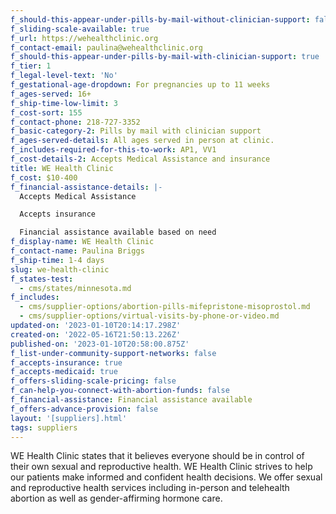 ```yaml
---
f_should-this-appear-under-pills-by-mail-without-clinician-support: false
f_sliding-scale-available: true
f_url: https://wehealthclinic.org
f_contact-email: paulina@wehealthclinic.org
f_should-this-appear-under-pills-by-mail-with-clinician-support: true
f_tier: 1
f_legal-level-text: 'No'
f_gestational-age-dropdown: For pregnancies up to 11 weeks
f_ages-served: 16+
f_ship-time-low-limit: 3
f_cost-sort: 155
f_contact-phone: 218-727-3352
f_basic-category-2: Pills by mail with clinician support
f_ages-served-details: All ages served in person at clinic.
f_includes-required-for-this-to-work: AP1, VV1
f_cost-details-2: Accepts Medical Assistance and insurance
title: WE Health Clinic
f_cost: $10-400
f_financial-assistance-details: |-
  Accepts Medical Assistance

  Accepts insurance

  Financial assistance available based on need
f_display-name: WE Health Clinic
f_contact-name: Paulina Briggs
f_ship-time: 1-4 days
slug: we-health-clinic
f_states-test:
  - cms/states/minnesota.md
f_includes:
  - cms/supplier-options/abortion-pills-mifepristone-misoprostol.md
  - cms/supplier-options/virtual-visits-by-phone-or-video.md
updated-on: '2023-01-10T20:14:17.298Z'
created-on: '2022-05-16T21:50:13.226Z'
published-on: '2023-01-10T20:58:00.875Z'
f_list-under-community-support-networks: false
f_accepts-insurance: true
f_accepts-medicaid: true
f_offers-sliding-scale-pricing: false
f_can-help-you-connect-with-abortion-funds: false
f_financial-assistance: Financial assistance available
f_offers-advance-provision: false
layout: '[suppliers].html'
tags: suppliers
---
```


WE Health Clinic states that it believes everyone should be in control of their own sexual and reproductive health. WE Health Clinic strives to help our patients make informed and confident health decisions. We offer sexual and reproductive health services including in-person and telehealth abortion as well as gender-affirming hormone care.

‍
